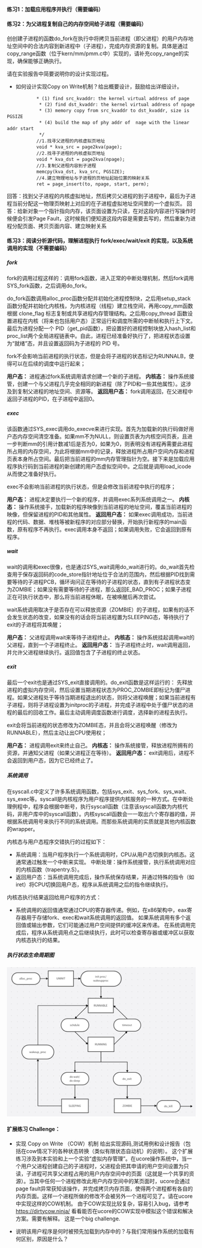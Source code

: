 #### 练习1：加载应用程序并执行（需要编码）

#### 练习2：为父进程复制自己的内存空间给子进程（需要编码）
创创建子进程的函数do_fork在执行中将拷贝当前进程（即父进程）的用户内存地址空间中的合法内容到新进程中（子进程），完成内存资源的复制。具体是通过copy_range函数（位于kern/mm/pmm.c中）实现的，请补充copy_range的实现，确保能够正确执行。

请在实验报告中简要说明你的设计实现过程。
 - 如何设计实现Copy on Write机制？给出概要设计，鼓励给出详细设计。

 ```
            * (1) find src_kvaddr: the kernel virtual address of page
             * (2) find dst_kvaddr: the kernel virtual address of npage
             * (3) memory copy from src_kvaddr to dst_kvaddr, size is PGSIZE
             * (4) build the map of phy addr of  nage with the linear addr start
             */
            //1.找寻父进程的内核虚拟页地址
            void * kva_src = page2kva(page);
            //2.找寻子进程的内核虚拟页地址   
            void * kva_dst = page2kva(npage);
            //3.复制父进程内容到子进程 
            memcpy(kva_dst, kva_src, PGSIZE);
            //4.建立物理地址与子进程的页地址起始位置的映射关系
            ret = page_insert(to, npage, start, perm);
```
回答：找到父子进程的内核虚拟地址，然后拷贝父进程的到子进程中，最后为子进程当前分配这一物理页映射上对应的在子进程虚拟地址空间里的一个虚拟页。
回答：给新对象一个指针指向内存，该页面设置为只读，在对这段内容进行写操作时候便会引发Page Fault，这时候我们便知道这段内容是需要去写的，然后重新为进程分配页面、拷贝页面内容、建立映射关系
#### 练习3：阅读分析源代码，理解进程执行 fork/exec/wait/exit 的实现，以及系统调用的实现（不需要编码）
##### fork
fork的调用过程这样的：调用fork函数，进入正常的中断处理机制，然后fork调用SYS_fork函数，之后调用do_fork。

do_fork函数调用alloc_proc函数分配并初始化进程控制块，之后用setup_stack函数分配并初始化内核栈，为内核进程（线程）建立栈空间，再用copy_mm函数根据 clone_flag 标志复制或共享进程内存管理结构。之后用copy_thread 函数设置进程在内核（将来也包括用户态）正常运行和调度所需的中断帧和执行上下文。最后为进程分配一个 PID（get_pid函数），把设置好的进程控制块放入hash_list和proc_list两个全局进程链表中。自此，进程已经准备好执行了，把进程状态设置为“就绪”态，并且设置返回码为子进程的 PID 号。

fork不会影响当前进程的执行状态，但是会将子进程的状态标记为RUNNALB，使得可以在后续的调度中运行起来；

**用户态：** 进程通过fork系统调用请求创建一个新的子进程。
**内核态：** 操作系统接管，创建一个与父进程几乎完全相同的新进程（除了PID和一些其他属性）。这涉及到复制父进程的地址空间、资源等。
**返回用户态：** fork调用返回，在父进程中返回子进程的PID，在子进程中返回0。

##### exec
该函数通过SYS_exec调用do_execve来进行实现。首先为加载新的执行码做好用户态内存空间清空准备。如果mm不为NULL，则设置页表为内核空间页表，且进一步判断mm的引用计数减1后是否为0，如果为0，则表明没有进程再需要此进程所占用的内存空间，为此将根据mm中的记录，释放进程所占用户空间内存和进程页表本身所占空间。最后把当前进程的mm内存管理指针为空。接下来是加载应用程序执行码到当前进程的新创建的用户态虚拟空间中。之后就是调用load_icode从而使之准备好执行。

exec不会影响当前进程的执行状态，但是会修改当前进程中执行的程序；

**用户态：** 进程决定要执行一个新的程序，并调用exec系列系统调用之一。
**内核态：** 操作系统接手，加载新的程序映像到当前进程的地址空间，覆盖当前进程的映像，但保留进程的PID和其他属性。
**返回用户态：** 如果exec调用成功，当前进程的代码、数据、堆栈等被新程序的对应部分替换，开始执行新程序的main函数，原有程序不再执行。exec调用本身不返回；如果调用失败，它会返回到原有程序。

##### wait
wait的调用和exec很像，也是通过SYS_wait调用do_wait进行的。do_wait首先检查用于保存返回码的code_store指针地址位于合法的范围内，然后根据PID找到需要等待的子进程PCB，循环询问正在等待的子进程的状态，直到有子进程状态变为ZOMBIE；如果没有需要等待的子进程，那么返回E_BAD_PROC；如果子进程正在可执行状态中，那么将当前进程休眠，在被唤醒后再次尝试。

wait系统调用取决于是否存在可以释放资源（ZOMBIE）的子进程，如果有的话不会发生状态的改变，如果没有的话会将当前进程置为SLEEPING态，等待执行了exit的子进程将其唤醒；

**用户态：** 父进程调用wait来等待子进程终止。
**内核态：** 操作系统挂起调用wait的父进程，直到一个子进程终止。
**返回用户态：** 当子进程终止时，wait调用返回，并允许父进程继续执行。返回值包含了子进程的终止状态。

##### exit
最后一个exit也是通过SYS_exit直接调用的。do_exit函数是这样运行的：
先释放进程的虚拟内存空间，然后设置当期进程状态为PROC_ZOMBIE即标记为僵尸进程。如果父进程处于等待当期进程退出的状态，则将父进程唤醒；如果当前进程有子进程，则将子进程设置为initproc的子进程，并完成子进程中处于僵尸状态的进程的最后的回收工作。最后主动调用调度函数进行调度，选择新的进程去执行。

exit会将当前进程的状态修改为ZOMBIE态，并且会将父进程唤醒（修改为RUNNABLE），然后主动让出CPU使用权；

**用户态：** 进程调用exit来终止自己。
**内核态：** 操作系统接管，释放进程所拥有的资源，并通知父进程（如果父进程正在等待）。
**返回用户态：** exit调用后，进程不会返回到用户态，因为它已经终止了。

##### 系统调用
在syscall.c中定义了许多系统调用函数，包括sys_exit、sys_fork、sys_wait、sys_exec等。syscall是内核程序为用户程序提供内核服务的一种方式。在中断处理例程中，程序会根据中断号，执行syscall函数（注意该syscall函数为内核代码，非用户库中的syscall函数）。内核syscall函数会一一取出六个寄存器的值，并根据系统调用号来执行不同的系统调用。而那些系统调用的实质就是其他内核函数的wrapper。

内核态与用户态程序交错执行的过程如下：

- 系统调用：当用户程序执行一个系统调用时，CPU从用户态切换到内核态。这通常通过触发一个中断来实现。
中断处理：操作系统接管，执行系统调用对应的内核函数（trapentry.S）。
- 返回用户态：当系统调用完成后，操作系统保存结果，并通过特殊的指令（如iret）将CPU切换回用户态，程序从系统调用之后的指令继续执行。

内核态执行结果返回给用户程序的方式：
- 系统调用的返回值通常通过CPU的寄存器传递。例如，在x86架构中，eax寄存器用于存储fork、exec和wait系统调用的返回值。
如果系统调用有多个返回值或输出参数，它们可能通过用户空间提供的缓冲区来传递。
在系统调用完成后，程序从系统调用点之后继续执行，此时可以检查寄存器或缓冲区以获取内核态执行的结果。

##### 执行状态生命周期图
![本地路径](1.png)
#### 扩展练习 Challenge：

- 实现 Copy on Write （COW）机制
  给出实现源码,测试用例和设计报告（包括在cow情况下的各种状态转换（类似有限状态自动机）的说明）。
  这个扩展练习涉及到本实验和上一个实验“虚拟内存管理”。在ucore操作系统中，当一个用户父进程创建自己的子进程时，父进程会把其申请的用户空间设置为只读，子进程可共享父进程占用的用户内存空间中的页面（这就是一个共享的资源）。当其中任何一个进程修改此用户内存空间中的某页面时，ucore会通过page fault异常获知该操作，并完成拷贝内存页面，使得两个进程都有各自的内存页面。这样一个进程所做的修改不会被另外一个进程可见了。请在ucore中实现这样的COW机制。
  由于COW实现比较复杂，容易引入bug，请参考 https://dirtycow.ninja/ 看看能否在ucore的COW实现中模拟这个错误和解决方案。需要有解释。
  这是一个big challenge.

- 说明该用户程序是何时被预先加载到内存中的？与我们常用操作系统的加载有何区别，原因是什么？